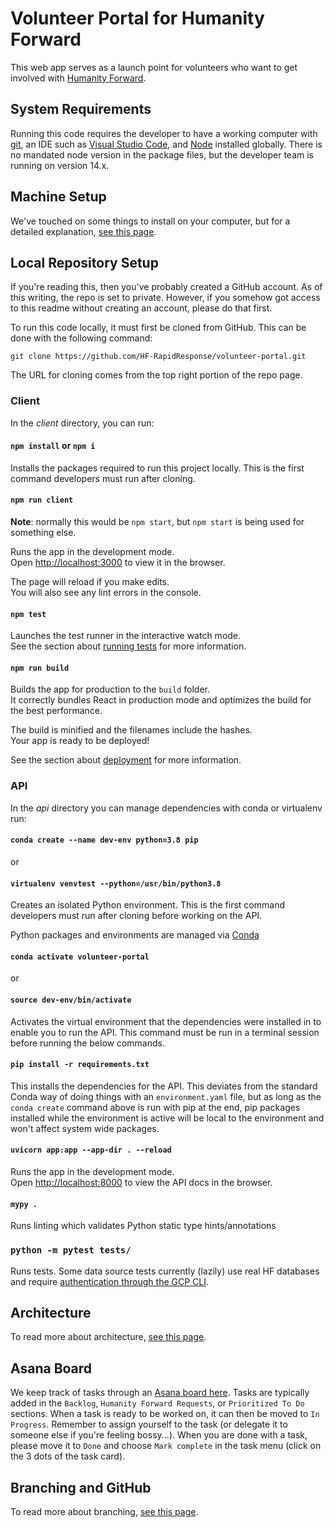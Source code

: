 # Volunteer Portal for Humanity Forward

This web app serves as a launch point for volunteers who want to get involved with [Humanity Forward](https://movehumanityforward.com/).

## System Requirements

Running this code requires the developer to have a working computer with [git](https://git-scm.com/downloads), an IDE such as [Visual Studio Code](https://code.visualstudio.com/), and [Node](https://nodejs.org/en/) installed globally. There is no mandated node version in the package files, but the developer team is running on version 14.x.

## Machine Setup

We've touched on some things to install on your computer, but for a detailed explanation, [see this page](/docs/setup.md).

## Local Repository Setup

If you're reading this, then you've probably created a GitHub account. As of this writing, the repo is set to private. However, if you somehow got access to this readme without creating an account, please do that first.

To run this code locally, it must first be cloned from GitHub. This can be done with the following command:

`git clone https://github.com/HF-RapidResponse/volunteer-portal.git`

The URL for cloning comes from the top right portion of the repo page.

### Client

In the _client_ directory, you can run:

#### `npm install` or `npm i`

Installs the packages required to run this project locally. This is the first command developers must run after cloning.

#### `npm run client`

**Note**: normally this would be `npm start`, but `npm start` is being used for something else.

Runs the app in the development mode.<br />
Open [http://localhost:3000](http://localhost:3000) to view it in the browser.

The page will reload if you make edits.<br />
You will also see any lint errors in the console.

#### `npm test`

Launches the test runner in the interactive watch mode.<br />
See the section about [running tests](https://facebook.github.io/create-react-app/docs/running-tests) for more information.

#### `npm run build`

Builds the app for production to the `build` folder.<br />
It correctly bundles React in production mode and optimizes the build for the best performance.

The build is minified and the filenames include the hashes.<br />
Your app is ready to be deployed!

See the section about [deployment](https://facebook.github.io/create-react-app/docs/deployment) for more information.

### API

In the _api_ directory you can manage dependencies with conda or virtualenv run:

#### `conda create --name dev-env python=3.8 pip`
or
#### `virtualenv venvtest --python=/usr/bin/python3.8`

Creates an isolated Python environment. This is the first command developers must run after cloning before working on the API.

Python packages and environments are managed via [Conda](https://docs.conda.io/en/latest/miniconda.html)

#### `conda activate volunteer-portal`
or
#### `source dev-env/bin/activate`

Activates the virtual environment that the dependencies were installed in to enable you to run the API. This command must be run in a terminal session before running the below commands.

#### `pip install -r requirements.txt`
This installs the dependencies for the API. This deviates from the standard Conda way of doing things with an `environment.yaml` file, but as long as the `conda create` command above is run with pip at the end, pip packages installed while the environment is active will be local to the environment and won't affect system wide packages.

#### `uvicorn app:app --app-dir . --reload`

Runs the app in the development mode.<br />
Open [http://localhost:8000](http://localhost:8000/redoc) to view the API docs in the browser.

#### `mypy .`
Runs linting which validates Python static type hints/annotations

### `python -m pytest tests/`

Runs tests. Some data source tests currently (lazily) use real HF databases and require [authentication through the GCP CLI](https://cloud.google.com/sdk/docs/authorizing#authorizing_with_a_user_account).

## Architecture

To read more about architecture, [see this page](/docs/architecture.md).

## Asana Board

We keep track of tasks through an [Asana board here](https://app.asana.com/0/1196959085120745/board). Tasks are typically added in the `Backlog`, `Humanity Forward Requests`, or `Prioritized To Do` sections. When a task is ready to be worked on, it can then be moved to `In Progress`. Remember to assign yourself to the task (or delegate it to someone else if you're feeling bossy...). When you are done with a task, please move it to `Done` and choose `Mark complete` in the task menu (click on the 3 dots of the task card).

## Branching and GitHub

To read more about branching, [see this page](/docs/branching.md).
